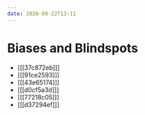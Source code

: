 ```yaml
---
date: 2020-09-22T13:11
---
```


# Biases and Blindspots

- [[[37c872eb]]]
- [[[91ce2593]]]
- [[[43e65174]]]
- [[[d0cf5a3d]]]
- [[[77218c05]]]
- [[[d37294ef]]]

